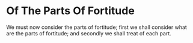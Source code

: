 # Of The Parts Of Fortitude

We must now consider the parts of fortitude; first we shall consider
what are the parts of fortitude; and secondly we shall treat of each
part.



